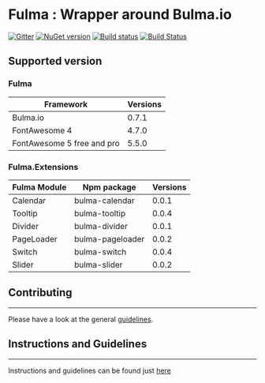 # Fulma : Wrapper around Bulma.io

[![Gitter](https://badges.gitter.im/gitterHQ/gitter.svg)](https://gitter.im/fable-compiler/Fable)
[![NuGet version](https://badge.fury.io/nu/Fulma.svg)](https://badge.fury.io/nu/Fulma)
[![Build status](https://ci.appveyor.com/api/projects/status/s5syrdkbmbouoa0p/branch/master?svg=true)](https://ci.appveyor.com/project/MangelMaxime/fulma/branch/master)
[![Build Status](https://travis-ci.org/MangelMaxime/Fulma.svg?branch=master)](https://travis-ci.org/MangelMaxime/Fulma)
## Supported version

### Fulma

| Framework | Versions |
|---|---|
| Bulma.io | 0.7.1 |
| FontAwesome 4 | 4.7.0 |
| FontAwesome 5 free and pro | 5.5.0 |

### Fulma.Extensions

| Fulma Module | Npm package | Versions |
|---|---|---|
| Calendar | bulma-calendar | 0.0.1 |
| Tooltip | bulma-tooltip | 0.0.4 |
| Divider | bulma-divider | 0.0.1 |
| PageLoader | bulma-pageloader | 0.0.2 |
| Switch | bulma-switch | 0.0.4 |
| Slider | bulma-slider | 0.0.2 |


## Contributing
------
Please have a look at the general [guidelines](https://github.com/fable-elmish/elmish/blob/master/.github/CONTRIBUTING.md).

## Instructions and Guidelines
------
Instructions and guidelines can be found just [here](https://github.com/MangelMaxime/Fulma/blob/master/GUIDELINES.md)
